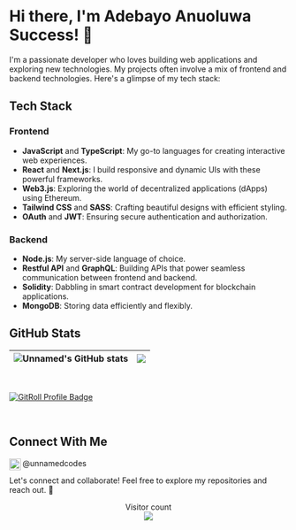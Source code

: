 # Hi there, I'm Adebayo Anuoluwa Success! 👋

I'm a passionate developer who loves building web applications and exploring new technologies. My projects often involve a mix of frontend and backend technologies. Here's a glimpse of my tech stack:

## Tech Stack

### Frontend
- **JavaScript** and **TypeScript**: My go-to languages for creating interactive web experiences.
- **React** and **Next.js**: I build responsive and dynamic UIs with these powerful frameworks.
- **Web3.js**: Exploring the world of decentralized applications (dApps) using Ethereum.
- **Tailwind CSS** and **SASS**: Crafting beautiful designs with efficient styling.
- **OAuth** and **JWT**: Ensuring secure authentication and authorization.

### Backend
- **Node.js**: My server-side language of choice.
- **Restful API** and **GraphQL**: Building APIs that power seamless communication between frontend and backend.
- **Solidity**: Dabbling in smart contract development for blockchain applications.
- **MongoDB**: Storing data efficiently and flexibly.

## GitHub Stats

![Unnamed's GitHub stats](https://github-readme-stats.vercel.app/api?username=unnamed-lab&show_icons=true&theme=tokyonight) | <a href="https://github.com/unnamed-lab/github-readme-stats"><img align="center" src="https://github-readme-stats.vercel.app/api/top-langs/?username=unnamed-lab&layout=compact&theme=buefy&hide_border=true" /></a> |
| ------------- | ------------- |

<br/>

<a href="https://gitroll.io/profile/uA7XhMz57ZKTJW1q9ud48LNsnACF2" target="_blank"><img src="https://gitroll.io/api/badges/profiles/v1/uA7XhMz57ZKTJW1q9ud48LNsnACF2" alt="GitRoll Profile Badge"/></a>

<br />

## Connect With Me

<a href="https://twitter.com/unnamedcodes">
  <img align="left" alt="Unnamed | Twitter" width="21px" src="https://raw.githubusercontent.com/anuraghazra/anuraghazra/master/assets/twitter.svg" />
</a> @unnamedcodes

Let's connect and collaborate! Feel free to explore my repositories and reach out. 🚀


<p align="center"> 
  Visitor count<br>
  <img src="https://profile-counter.glitch.me/unnamed-lab/count.svg" />
</p>
